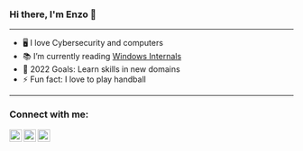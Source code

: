 ### Hi there, I'm Enzo 👋 

---
- 🖥️ I love Cybersecurity and computers
- 📚 I’m currently reading [Windows Internals][windows_internals]
- 🥅 2022 Goals: Learn skills in new domains
- ⚡ Fun fact: I love to play handball
---
### Connect with me:

[<img align="left" alt="Enzo | Twitter" width="22px" src="http://assets.stickpng.com/images/580b57fcd9996e24bc43c53e.png" />][twitter]
[<img align="left" alt="Enzo | Instagram" width="22px" src="http://assets.stickpng.com/images/580b57fcd9996e24bc43c521.png" />][instagram]
[<img align="left" alt="Enzo | LinkedIn" width="22px" src="https://www.crossfitchelles.com/wp-content/uploads/2019/03/linkedin-icon-logo-png-transparent.png" />][linkedin]

[windows_internals]:https://docs.microsoft.com/en-us/sysinternals/resources/windows-internals
[twitter]:https://twitter.com/enzo_berry
[linkedin]:https://www.linkedin.com/in/enzo-berry/
[instagram]:https://www.instagram.com/enzoo.bry/
